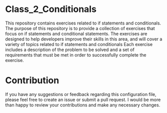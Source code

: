 # Class_2_Conditionals

This repository contains exercises related to if statements and conditionals.
The purpose of this repository is to provide a collection of exercises that focus on if statements and conditional statements. 
The exercises are designed to help developers improve their skills in this area, and will cover a variety of topics related to if statements and conditionals
Each exercise includes a description of the problem to be solved and a set of requirements that must be met in order to successfully complete the exercise.

# Contribution 
If you have any suggestions or feedback regarding this configuration file, please feel free to create an issue or submit a pull request. 
I would be more than happy to review your contributions and make any necessary changes.
